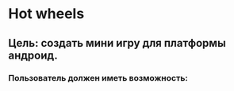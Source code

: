 # Hot wheels

## Цель: создать мини игру для платформы андроид.

### Пользователь должен иметь возможность:
